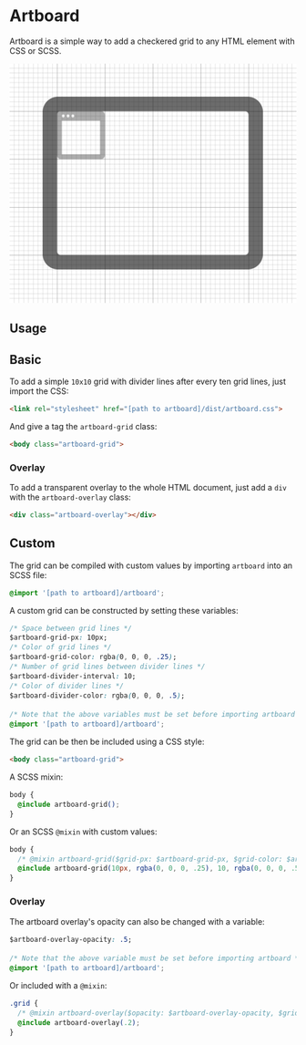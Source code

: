 # Artboard

Artboard is a simple way to add a checkered grid to any HTML element with CSS or SCSS.

![Example](assets/example.png)

## Usage

## Basic

To add a simple `10x10` grid with divider lines after every ten grid lines, just import the CSS:

``` html
<link rel="stylesheet" href="[path to artboard]/dist/artboard.css">
```

And give a tag the `artboard-grid` class:

``` html
<body class="artboard-grid">
```

### Overlay

To add a transparent overlay to the whole HTML document, just add a `div` with the `artboard-overlay` class:

``` html
<div class="artboard-overlay"></div>
```

## Custom

The grid can be compiled with custom values by importing `artboard` into an SCSS file:

``` css
@import '[path to artboard]/artboard';
```

A custom grid can be constructed by setting these variables:

``` css
/* Space between grid lines */
$artboard-grid-px: 10px;
/* Color of grid lines */
$artboard-grid-color: rgba(0, 0, 0, .25);
/* Number of grid lines between divider lines */
$artboard-divider-interval: 10;
/* Color of divider lines */
$artboard-divider-color: rgba(0, 0, 0, .5);

/* Note that the above variables must be set before importing artboard */
@import '[path to artboard]/artboard';
```

The grid can be then be included using a CSS style:

``` html
<body class="artboard-grid">
```

A SCSS mixin:

``` css
body {
  @include artboard-grid();
}
```

Or an SCSS `@mixin` with custom values:

``` css
body {
  /* @mixin artboard-grid($grid-px: $artboard-grid-px, $grid-color: $artboard-grid-color, $divider-interval: $artboard-divider-interval, $divider-color: $artboard-divider-color) { */
  @include artboard-grid(10px, rgba(0, 0, 0, .25), 10, rgba(0, 0, 0, .5));
}
```

### Overlay

The artboard overlay's opacity can also be changed with a variable:

``` css
$artboard-overlay-opacity: .5;

/* Note that the above variable must be set before importing artboard */
@import '[path to artboard]/artboard';
```

Or included with a `@mixin`:

``` css
.grid {
  /* @mixin artboard-overlay($opacity: $artboard-overlay-opacity, $grid-px: $artboard-grid-px, $grid-color: $artboard-grid-color, $divider-interval: $artboard-divider-interval, $divider-color: $artboard-divider-color) { */
  @include artboard-overlay(.2);
}
```

